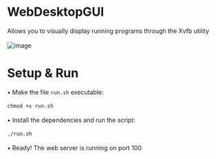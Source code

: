 # WebDesktopGUI
Allows you to visually display running programs through the Xvfb utility<br><br>
![image](https://github.com/user-attachments/assets/bc99ffec-aa0a-4023-a575-2e7aa164cce0)


# Setup & Run
• Make the file ```run.sh``` executable:<br><br>
```chmod +x run.sh```<br><br>
• Install the dependencies and run the script:<br><br>
```./run.sh```<br><br>
• Ready! The web server is running on port 100
